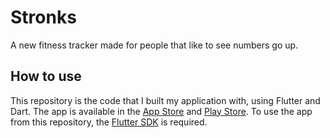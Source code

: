 # Stronks

A new fitness tracker made for people that like to see numbers go up.

## How to use

This repository is the code that I built my application with, using Flutter and Dart.
The app is available in the [App Store](https://apps.apple.com/us/app/stronks-fitness-tracker/id1579339070) and [Play Store](https://play.google.com/store/apps/details?id=com.opsolutions.stronks). To use the app from this repository, the [Flutter SDK](https://flutter.dev/docs/get-started/install) is required.